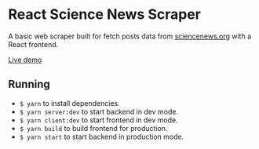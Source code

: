 # React Science News Scraper

A basic web scraper built for fetch posts data from [sciencenews.org](https://sciencenews.org) with a React frontend.

[Live demo](http://sciencenewsscraper.sa-east-1.elasticbeanstalk.com/)

## Running

- `$ yarn` to install dependencies.
- `$ yarn server:dev` to start backend in dev mode.
- `$ yarn client:dev` to start frontend in dev mode.
- `$ yarn build` to build frontend for production.
- `$ yarn start` to start backend in production mode.
